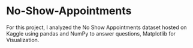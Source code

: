 # No-Show-Appointments
For this project, I analyzed the No Show Appointments dataset hosted on Kaggle using pandas and NumPy to answer questions, Matplotlib for Visualization.
